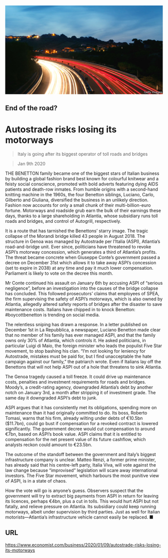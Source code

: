 ![](./images/20200111_WBP003_0.jpg)

## End of the road?

# Autostrade risks losing its motorways

> Italy is going after its biggest operator of toll roads and bridges

> Jan 9th 2020

THE BENETTON family became one of the biggest stars of Italian business by building a global fashion brand best known for colourful knitwear and a feisty social conscience, promoted with bold adverts featuring dying AIDS patients and death-row inmates. From humble origins with a second-hand knitting machine in the 1960s, the four Benetton siblings, Luciano, Carlo, Gilberto and Giuliana, diversified the business in an unlikely direction. Fashion now accounts for only a small chunk of their multi-billion-euro fortune. Motorways and roadside grub earn the bulk of their earnings these days, thanks to a large shareholding in Atlantia, whose subsidiary runs toll roads and bridges, and control of Autogrill, respectively.

It is a route that has tarnished the Benettons’ starry image. The tragic collapse of the Morandi bridge killed 43 people in August 2018. The structure in Genoa was managed by Autostrade per l’Italia (ASPI), Atlantia’s road-and-bridge unit. Ever since, politicians have threatened to revoke ASPI’s motorway concession, which generates a third of Atlantia’s profits. The threat became concrete when Giuseppe Conte’s government passed a decree on December 31st which allows it to take away ASPI’s concession (set to expire in 2038) at any time and pay it much lower compensation. Parliament is likely to vote on the decree this month.

Mr Conte continued his assault on January 6th by accusing ASPI of “serious negligence”, before an investigation into the causes of the bridge collapse has concluded. This followed prosecutors’ claims that employees of SPEA, the firm supervising the safety of ASPI’s motorways, which is also owned by Atlantia, allegedly altered safety reports of bridges after the disaster to save maintenance costs. Italians have chipped in to knock Benetton: #boycottbenetton is trending on social media.

The relentless sniping has drawn a response. In a letter published on December 1st in La Repubblica, a newspaper, Luciano Benetton made clear that no member of his family has ever managed ASPI, and that the family owns only 30% of Atlantia, which controls it. He asked politicians, in particular Luigi di Maio, the foreign minister who leads the populist Five Star movement, to stop bashing his clan. “I’m not looking for leniency for Autostrade, mistakes must be paid for, but I find unacceptable the hate campaign against our family,” the patriarch wrote. Even if Italians lay off the Benettons that will not help ASPI out of a hole that threatens to sink Atlantia.

The Genoa tragedy caused a toll freeze. It could drive up maintenance costs, penalties and investment requirements for roads and bridges. Moody’s, a credit-rating agency, downgraded Atlantia’s debt by another notch on January 3rd, a month after stripping it of investment grade. The same day it downgraded ASPI’s debt to junk.

ASPI argues that it has consistently met its obligations, spending more on maintenance than it had originally committed to do. Its boss, Roberto Tomasi, warns that his firm, already wilting under debts of €10.5bn ($11.7bn), could go bust if compensation for a revoked contract is lowered significantly. The government decree would cut compensation to around €7bn, based on ASPI’s book value. ASPI claims that it is entitled to compensation for the net present value of its future cashflow, which analysts reckon could amount to €23.5bn.

The outcome of the standoff between the government and Italy’s biggest infrastructure company is unclear. Matteo Renzi, a former prime minister, has already said that his centre-left party, Italia Viva, will vote against the law change because “improvised” legislation will scare away international investors. The Five Star movement, which harbours the most punitive view of ASPI, is in a state of chaos.

How the vote will go is anyone’s guess. Observers suspect that the government will try to extract big payments from ASPI in return for leaving its licences, perhaps €4bn, plus a cut in tolls. This would hurt ASPI but not fatally, and relieve pressure on Atlantia. Its subsidiary could keep running motorways, albeit under supervision by third parties. Just as well for Italian motorists—Atlantia’s infrastructure vehicle cannot easily be replaced. ■

## URL

https://www.economist.com/business/2020/01/09/autostrade-risks-losing-its-motorways
